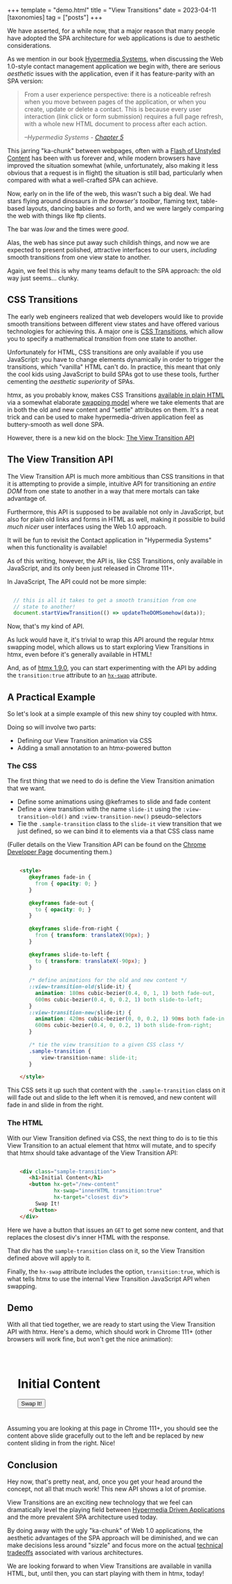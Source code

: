 +++
template = "demo.html"
title = "View Transitions"
date = 2023-04-11
[taxonomies]
tag = ["posts"]
+++

We have asserted, for a while now, that a major reason that many people have adopted the SPA architecture for web applications
is due to aesthetic considerations. 

As we mention in our book [Hypermedia Systems](https://hypermedia.systems), when
discussing the Web 1.0-style contact management application we begin with, there are serious _aesthetic_ issues with
the application, even if it has feature-parity with an SPA version:

> From a user experience perspective: there is a noticeable refresh when you move between pages of the application, or when you create, update or
> delete a contact. This is because every user interaction (link click or form submission) requires a full page
> refresh, with a whole new HTML document to process after each action.
>
> *–Hypermedia Systems - [Chapter 5](https://hypermedia.systems/book/extending-html-as-hypermedia/)*

This jarring "ka-chunk" between webpages, often with a [Flash of Unstyled Content](https://webkit.org/blog/66/the-fouc-problem/)
has been with us forever and, while modern browsers have improved the situation somewhat (while, unfortunately, also making
it less obvious that a request is in flight) the situation is still bad, particularly when compared with what a well-crafted
SPA can achieve.

Now, early on in the life of the web, this wasn't such a big deal. We had stars flying around dinosaurs _in the browser's toolbar_,
flaming text, table-based layouts, dancing babies and so forth, and we were largely comparing the web with things like
ftp clients.

The bar was _low_ and the times were _good_.

Alas, the web has since put away such childish things, and now we are expected to present polished, attractive interfaces
to our users, _including_ smooth transitions from one view state to another.  

Again, we feel this is why many teams default to the SPA approach: the old way just seems... clunky.

## CSS Transitions

The early web engineers realized that web developers would like to provide smooth transitions between different view states
and have offered various technologies for achieving this. A major one is [CSS Transitions](https://developer.mozilla.org/en-US/docs/Web/CSS/transition),
which allow you to specify a mathematical _transition_ from one state to another.

Unfortunately for HTML, CSS transitions are only available if you use JavaScript: you have to change elements dynamically
in order to trigger the transitions, which "vanilla" HTML can't do. In practice, this meant that only the cool kids
using JavaScript to build SPAs got to use these tools, further cementing the _aesthetic superiority_ of SPAs.

htmx, as you probably know, makes CSS Transitions [available in plain HTML](https://htmx.org/examples/animations/) via
a somewhat elaborate [swapping model](https://htmx.org/docs/#request-operations) where we take elements that are in both
the old and new content and "settle" attributes on them. It's a neat trick and can be used to make hypermedia-driven
application feel as buttery-smooth as well done SPA.

However, there is a new kid on the block: [The View Transition API](https://developer.chrome.com/docs/web-platform/view-transitions/)

## The View Transition API

The View Transition API is much more ambitious than CSS transitions in that it is attempting to provide a simple, intuitive
API for transitioning an _entire DOM_ from one state to another in a way that mere mortals can take advantage of. 

Furthermore, this API is supposed to be available not only in JavaScript, but also for plain old links and forms in HTML as well, 
making it possible to build _much nicer_ user interfaces using the Web 1.0 approach.

It will be fun to revisit the Contact application in "Hypermedia Systems" when this functionality is available!

As of this writing, however, the API is, like CSS Transitions, only available in JavaScript, and its only been just
released in Chrome 111+.

In JavaScript, The API could not be more simple:

```js

  // this is all it takes to get a smooth transition from one 
  // state to another!
  document.startViewTransition(() => updateTheDOMSomehow(data));

```

Now, that's my kind of API.

As luck would have it, it's trivial to wrap this API around the regular htmx swapping model, which allows us to
start exploring View Transitions in htmx, even before it's generally available in HTML! 

And, as of [htmx 1.9.0](https://unpkg.com/htmx.org@1.9.0), you can start experimenting with the API by adding the 
`transition:true` attribute to an [`hx-swap`](/attributes/hx-swap) attribute.

## A Practical Example

So let's look at a simple example of this new shiny toy coupled with htmx.  

Doing so will involve two parts: 

* Defining our View Transition animation via CSS
* Adding a small annotation to an htmx-powered button

### The CSS

The first thing that we need to do is define the View Transition animation that we want.

* Define some animations using @keframes to slide and fade content
* Define a view transition with the name `slide-it` using the `:view-transition-old()` and `:view-transition-new()` pseudo-selectors
* Tie the `.sample-transition` class to the `slide-it` view transition that we just defined, so we can bind it to elements via a that CSS class name

(Fuller details on the View Transition API can be found on the [Chrome Developer Page](https://developer.chrome.com/docs/web-platform/view-transitions/)
documenting them.)

```html

    <style>
       @keyframes fade-in {
         from { opacity: 0; }
       }
    
       @keyframes fade-out {
         to { opacity: 0; }
       }
    
       @keyframes slide-from-right {
         from { transform: translateX(90px); }
       }
    
       @keyframes slide-to-left {
         to { transform: translateX(-90px); }
       }
    
       /* define animations for the old and new content */
       ::view-transition-old(slide-it) {
         animation: 180ms cubic-bezier(0.4, 0, 1, 1) both fade-out,
         600ms cubic-bezier(0.4, 0, 0.2, 1) both slide-to-left;
       }
       ::view-transition-new(slide-it) {
         animation: 420ms cubic-bezier(0, 0, 0.2, 1) 90ms both fade-in,
         600ms cubic-bezier(0.4, 0, 0.2, 1) both slide-from-right;
       }
    
       /* tie the view transition to a given CSS class */
       .sample-transition {
           view-transition-name: slide-it;
       }
        
    </style>

```

This CSS sets it up such that content with the `.sample-transition` class on it will fade out and slide to the left when 
it is removed, and new content will fade in and slide in from the right.

### The HTML

With our View Transition defined via CSS, the next thing to do is to tie this View Transition to an actual element that
htmx will mutate, and to specify that htmx should take advantage of the View Transition API:

```html

    <div class="sample-transition">
       <h1>Initial Content</h1>
       <button hx-get="/new-content" 
               hx-swap="innerHTML transition:true" 
               hx-target="closest div">
         Swap It!
       </button>
    </div>

```

Here we have a button that issues an `GET` to get some new content, and that replaces the closest div's inner HTML
with the response. 

That div has the `sample-transition` class on it, so the View Transition defined above will apply to it. 

Finally, the `hx-swap` attribute includes the option, `transition:true`, which is what tells htmx to use the
internal View Transition JavaScript API when swapping.

## Demo

With all that tied together, we are ready to start using the View Transition API with htmx. Here's a demo, which
should work in Chrome 111+ (other browsers will work fine, but won't get the nice animation):

<style>
   @keyframes fade-in {
     from { opacity: 0; }
   }

   @keyframes fade-out {
     to { opacity: 0; }
   }

   @keyframes slide-from-right {
     from { transform: translateX(90px); }
   }

   @keyframes slide-to-left {
     to { transform: translateX(-90px); }
   }

   /* define animations for the old and new content */
   ::view-transition-old(slide-it) {
     animation: 180ms cubic-bezier(0.4, 0, 1, 1) both fade-out,
     600ms cubic-bezier(0.4, 0, 0.2, 1) both slide-to-left;
   }
   ::view-transition-new(slide-it) {
     animation: 420ms cubic-bezier(0, 0, 0.2, 1) 90ms both fade-in,
     600ms cubic-bezier(0.4, 0, 0.2, 1) both slide-from-right;
   }

   /* tie the view transition to a given CSS class */
   .sample-transition {
       view-transition-name: slide-it;
   }
    
</style>


<div class="sample-transition" style="padding: 24px">
   <h1>Initial Content</h1>
   <button hx-get="/new-content" hx-swap="innerHTML transition:true" hx-target="closest div">
     Swap It!
   </button>
</div>

<script>
    var originalContent = htmx.find(".sample-transition").innerHTML;

    this.server.respondWith("GET", "/new-content", function(xhr){
        xhr.respond(200,  {}, "<h1>New Content</h1> <button hx-get='/original-content' hx-swap='innerHTML transition:true' hx-target='closest div'>Restore It! </button>")
    });

    this.server.respondWith("GET", "/original-content", function(xhr){
        xhr.respond(200,  {}, originalContent)
    });
</script>

Assuming you are looking at this page in Chrome 111+, you should see the content above slide gracefully out to the
left and be replaced by new content sliding in from the right. Nice!

## Conclusion

Hey now, that's pretty neat, and, once you get your head around the concept, not all that much work! This new API
shows a lot of promise.

View Transitions are an exciting new technology that we feel can dramatically level the playing field between
[Hypermedia Driven Applications](https://htmx.org/essays/hypermedia-driven-applications/) and the more prevalent SPA
architecture used today.

By doing away with the ugly "ka-chunk" of Web 1.0 applications, the aesthetic advantages of the
SPA approach will be diminished, and we can make decisions less around "sizzle" and focus more on the actual [technical
tradeoffs](https://htmx.org/essays/when-to-use-hypermedia/) associated with various architectures.

We are looking forward to when View Transitions are available in vanilla HTML, but, until then, you can start playing
with them in htmx, today!

